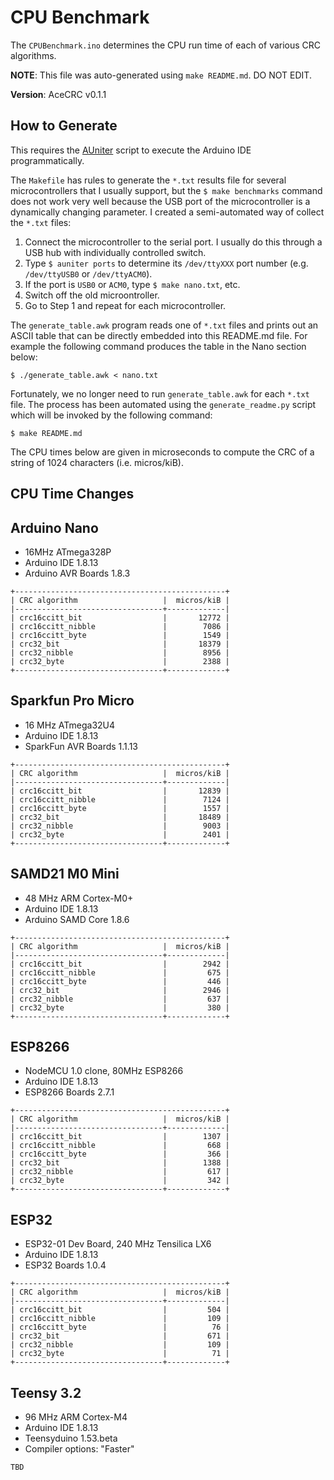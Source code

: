 # CPU Benchmark

The `CPUBenchmark.ino` determines the CPU run time of each of various CRC
algorithms.

**NOTE**: This file was auto-generated using `make README.md`. DO NOT EDIT.

**Version**: AceCRC v0.1.1

## How to Generate

This requires the [AUniter](https://github.com/bxparks/AUniter) script
to execute the Arduino IDE programmatically.

The `Makefile` has rules to generate the `*.txt` results file for several
microcontrollers that I usually support, but the `$ make benchmarks` command
does not work very well because the USB port of the microcontroller is a
dynamically changing parameter. I created a semi-automated way of collect the
`*.txt` files:

1. Connect the microcontroller to the serial port. I usually do this through a
USB hub with individually controlled switch.
2. Type `$ auniter ports` to determine its `/dev/ttyXXX` port number (e.g.
`/dev/ttyUSB0` or `/dev/ttyACM0`).
3. If the port is `USB0` or `ACM0`, type `$ make nano.txt`, etc.
4. Switch off the old microontroller.
5. Go to Step 1 and repeat for each microcontroller.

The `generate_table.awk` program reads one of `*.txt` files and prints out an
ASCII table that can be directly embedded into this README.md file. For example
the following command produces the table in the Nano section below:

```
$ ./generate_table.awk < nano.txt
```

Fortunately, we no longer need to run `generate_table.awk` for each `*.txt`
file. The process has been automated using the `generate_readme.py` script which
will be invoked by the following command:
```
$ make README.md
```

The CPU times below are given in microseconds to compute the CRC of a string of
1024 characters (i.e. micros/kiB).

## CPU Time Changes

## Arduino Nano

* 16MHz ATmega328P
* Arduino IDE 1.8.13
* Arduino AVR Boards 1.8.3

```
+-----------------------------------------------+
| CRC algorithm                   |  micros/kiB |
|---------------------------------+-------------|
| crc16ccitt_bit                  |       12772 |
| crc16ccitt_nibble               |        7086 |
| crc16ccitt_byte                 |        1549 |
| crc32_bit                       |       18379 |
| crc32_nibble                    |        8956 |
| crc32_byte                      |        2388 |
+---------------------------------+-------------+

```

## Sparkfun Pro Micro

* 16 MHz ATmega32U4
* Arduino IDE 1.8.13
* SparkFun AVR Boards 1.1.13

```
+-----------------------------------------------+
| CRC algorithm                   |  micros/kiB |
|---------------------------------+-------------|
| crc16ccitt_bit                  |       12839 |
| crc16ccitt_nibble               |        7124 |
| crc16ccitt_byte                 |        1557 |
| crc32_bit                       |       18489 |
| crc32_nibble                    |        9003 |
| crc32_byte                      |        2401 |
+---------------------------------+-------------+

```

## SAMD21 M0 Mini

* 48 MHz ARM Cortex-M0+
* Arduino IDE 1.8.13
* Arduino SAMD Core 1.8.6

```
+-----------------------------------------------+
| CRC algorithm                   |  micros/kiB |
|---------------------------------+-------------|
| crc16ccitt_bit                  |        2942 |
| crc16ccitt_nibble               |         675 |
| crc16ccitt_byte                 |         446 |
| crc32_bit                       |        2946 |
| crc32_nibble                    |         637 |
| crc32_byte                      |         380 |
+---------------------------------+-------------+

```

## ESP8266

* NodeMCU 1.0 clone, 80MHz ESP8266
* Arduino IDE 1.8.13
* ESP8266 Boards 2.7.1

```
+-----------------------------------------------+
| CRC algorithm                   |  micros/kiB |
|---------------------------------+-------------|
| crc16ccitt_bit                  |        1307 |
| crc16ccitt_nibble               |         668 |
| crc16ccitt_byte                 |         366 |
| crc32_bit                       |        1388 |
| crc32_nibble                    |         617 |
| crc32_byte                      |         342 |
+---------------------------------+-------------+

```

## ESP32

* ESP32-01 Dev Board, 240 MHz Tensilica LX6
* Arduino IDE 1.8.13
* ESP32 Boards 1.0.4

```
+-----------------------------------------------+
| CRC algorithm                   |  micros/kiB |
|---------------------------------+-------------|
| crc16ccitt_bit                  |         504 |
| crc16ccitt_nibble               |         109 |
| crc16ccitt_byte                 |          76 |
| crc32_bit                       |         671 |
| crc32_nibble                    |         109 |
| crc32_byte                      |          71 |
+---------------------------------+-------------+

```

## Teensy 3.2

* 96 MHz ARM Cortex-M4
* Arduino IDE 1.8.13
* Teensyduino 1.53.beta
* Compiler options: "Faster"

```
TBD
```

